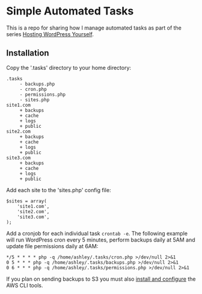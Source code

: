 # Simple Automated Tasks

This is a repo for sharing how I manage automated tasks as part of the series [Hosting WordPress Yourself](https://deliciousbrains.com/hosting-wordpress-setup-secure-virtual-server/).

## Installation

Copy the '.tasks' directory to your home directory:

```
.tasks
     - backups.php
     - cron.php
     - permissions.php
     - sites.php
site1.com
     + backups
     + cache
     + logs
     + public
site2.com
     + backups
     + cache
     + logs
     + public
site3.com
     + backups
     + cache
     + logs
     + public
```

Add each site to the 'sites.php' config file:

```
$sites = array(
	'site1.com',
	'site2.com',
	'site3.com',
);
```

Add a cronjob for each individual task `crontab -e`. The following example will run WordPress cron every 5 minutes, perform backups daily at 5AM and update file permissions daily at 6AM:

```
*/5 * * * * php -q /home/ashley/.tasks/cron.php >/dev/null 2>&1 
0 5 * * * php -q /home/ashley/.tasks/backups.php >/dev/null 2>&1
0 6 * * * php -q /home/ashley/.tasks/permissions.php >/dev/null 2>&1
```

If you plan on sending backups to S3 you must also [install and configure](https://deliciousbrains.com/backup-wordpress-amazon-glacier/#installing-aws) the AWS CLI tools.